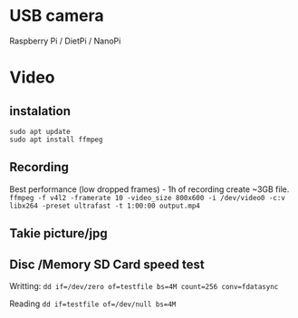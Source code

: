 # USB camera
Raspberry Pi / DietPi / NanoPi

# Video
## instalation
```
sudo apt update
sudo apt install ffmpeg
```

## Recording
Best performance (low dropped frames) - 1h of recording create ~3GB file.
`ffmpeg -f v4l2 -framerate 10 -video_size 800x600 -i /dev/video0 -c:v libx264 -preset ultrafast -t 1:00:00 output.mp4`


## Takie picture/jpg



## Disc /Memory SD Card speed test
Writting:
`dd if=/dev/zero of=testfile bs=4M count=256 conv=fdatasync`

Reading
`dd if=testfile of=/dev/null bs=4M`
